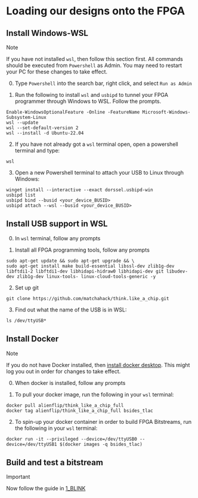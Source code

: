 # Loading our designs onto the FPGA

## Install Windows-WSL

> [!NOTE]
> If you have not installed `wsl`, then follow this section first. All commands should be executed from `Powershell` as Admin. You may need to restart your PC for these changes to take effect.

0. Type `Powershell` into the search bar, right click, and select `Run as Admin`

1. Run the following to install `wsl` and `usbipd` to tunnel your FPGA programmer through Windows to WSL. Follow the prompts.
```
Enable-WindowsOptionalFeature -Online -FeatureName Microsoft-Windows-Subsystem-Linux 
wsl --update
wsl --set-default-version 2
wsl --install -d Ubuntu-22.04
```

2. If you have not already got a `wsl` terminal open, open a powershell terminal and type:
```
wsl
```

3. Open a new Powershell terminal to attach your USB to Linux through Windows:
```
winget install --interactive --exact dorssel.usbipd-win
usbipd list
usbipd bind --busid <your_device_BUSID>
usbipd attach --wsl --busid <your_device_BUSID>
```

## Install USB support in WSL

0. In `wsl` terminal, follow any prompts

1. Install all FPGA programming tools, follow any prompts
```
sudo apt-get update && sudo apt-get upgrade && \
sudo apt-get install make build-essential libssl-dev zlib1g-dev libftdi1-2 libftdi1-dev libhidapi-hidraw0 libhidapi-dev git libudev-dev zlib1g-dev linux-tools- linux-cloud-tools-generic -y
```

2. Set up git
```
git clone https://github.com/matchahack/think.like_a_chip.git
```

3. Find out what the name of the USB is in WSL:
```
ls /dev/ttyUSB*
```

## Install Docker

> [!NOTE]
> If you do not have Docker installed, then [install docker desktop](https://www.docker.com/). This might log you out in order for changes to take effect.

0. When docker is installed, follow any prompts

1. To pull your docker image, run the following in your `wsl` terminal:
```
docker pull alienflip/think_like_a_chip_full
docker tag alienflip/think_like_a_chip_full bsides_tlac
```

2. To spin-up your docker container in order to build FPGA Bitstreams, run the following in your `wsl` terminal:
```
docker run -it --privileged --device=/dev/ttyUSB0 --device=/dev/ttyUSB1 $(docker images -q bsides_tlac)
```

## Build and test a bitstream

> [!IMPORTANT]
> Now follow the guide in [1_BLINK](../1_BLINK/README.md)